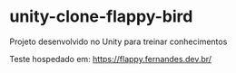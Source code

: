 # unity-clone-flappy-bird
Projeto desenvolvido no Unity para treinar conhecimentos

Teste hospedado em: https://flappy.fernandes.dev.br/
